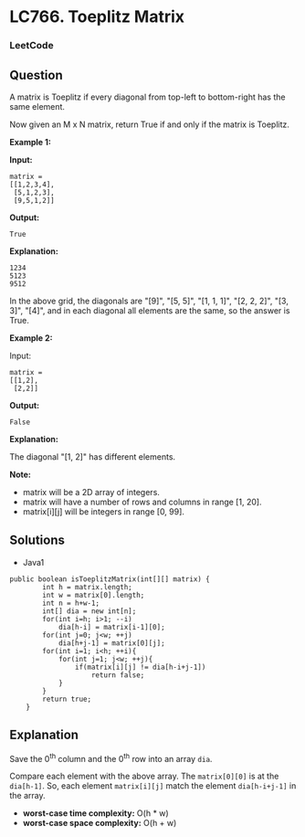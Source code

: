 # LC766. Toeplitz Matrix

### LeetCode

## Question

A matrix is Toeplitz if every diagonal from top-left to bottom-right has the same element.

Now given an M x N matrix, return True if and only if the matrix is Toeplitz.
 
**Example 1:**

**Input:** 

```
matrix = 
[[1,2,3,4],
 [5,1,2,3],
 [9,5,1,2]]
```

**Output:**
```
True
```

**Explanation:**
```
1234
5123
9512
```

In the above grid, the diagonals are "[9]", "[5, 5]", "[1, 1, 1]", "[2, 2, 2]", "[3, 3]", "[4]", and in each diagonal all elements are the same, so the answer is True.

**Example 2:**

Input: 
```
matrix = 
[[1,2],
 [2,2]]
```

**Output:**
```
False
```

**Explanation:**

The diagonal "[1, 2]" has different elements.

**Note:**

* matrix will be a 2D array of integers.
* matrix will have a number of rows and columns in range [1, 20].
* matrix[i][j] will be integers in range [0, 99].

## Solutions

* Java1
```
public boolean isToeplitzMatrix(int[][] matrix) {
        int h = matrix.length;
        int w = matrix[0].length;
        int n = h+w-1;
        int[] dia = new int[n];
        for(int i=h; i>1; --i)
            dia[h-i] = matrix[i-1][0];
        for(int j=0; j<w; ++j)
            dia[h+j-1] = matrix[0][j];
        for(int i=1; i<h; ++i){
            for(int j=1; j<w; ++j){
                if(matrix[i][j] != dia[h-i+j-1])
                    return false;
            }
        }
        return true;
    }
```

## Explanation

Save the 0<sup>th</sup> column and the 0<sup>th</sup> row into an array `dia`.

Compare each element with the above array. The `matrix[0][0]` is at the `dia[h-1]`. So, each element `matrix[i][j]` match the element `dia[h-i+j-1]` in the array.

* **worst-case time complexity:** O(h * w)
* **worst-case space complexity:** O(h + w)